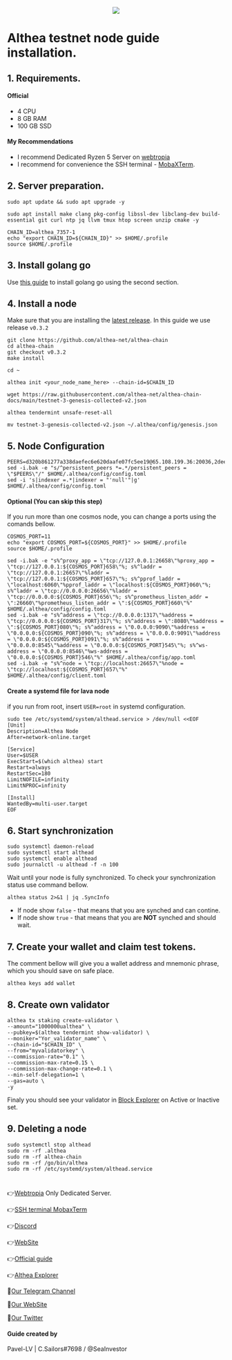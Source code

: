 <p align="center">
 <img src="https://i.ibb.co/QFX4BHK/68747470733a2f2f7062732e7477696d672e636f6d2f6578745f74775f766964656f5f7468756d622f313632333035313030.jpg"/></a>
</p>

# Althea testnet node guide installation.

## 1. Requirements.
#### Official 
- 4 CPU
- 8 GB RAM
- 100 GB SSD
#### My Recommendations
- I recommend Dedicated Ryzen 5 Server on [webtropia](https://www.webtropia.com/?kwk=255074042020228216158042)
- I recommend for convenience the SSH terminal - [MobaXTerm](https://mobaxterm.mobatek.net/download.html).

## 2. Server preparation.
```
sudo apt update && sudo apt upgrade -y
```
```
sudo apt install make clang pkg-config libssl-dev libclang-dev build-essential git curl ntp jq llvm tmux htop screen unzip cmake -y
```
```
CHAIN_ID=althea_7357-1
echo "export CHAIN_ID=${CHAIN_ID}" >> $HOME/.profile
source $HOME/.profile
```
## 3. Install golang go
Use [this guide](https://github.com/CryptoSailors/cryptosailors-tools/tree/main/Install%20Golang%20%22Go%22#2-if-you-installing-golang-go-on-clear-server-you-need-input-following-commands) to install golang go using the second section.

## 4. Install a node
Make sure that you are installing the [latest release](https://github.com/althea-net/althea-chain/tags). In this guide we use release `v0.3.2`
```
git clone https://github.com/althea-net/althea-chain
cd althea-chain
git checkout v0.3.2 
make install
```
```
cd ~
```
```
althea init <your_node_name_here> --chain-id=$CHAIN_ID
```
```
wget https://raw.githubusercontent.com/althea-net/althea-chain-docs/main/testnet-3-genesis-collected-v2.json
```
```
althea tendermint unsafe-reset-all
```
```
mv testnet-3-genesis-collected-v2.json ~/.althea/config/genesis.json
```

## 5. Node Configuration
```
PEERS=d320b861277a338daefec6e620daafe07fc5ee19@65.108.199.36:20036,2dee418b26b6b12933f5b0a8431c73f1478ca325@65.108.43.113:36656,698edcaf59b14f7bf50b681ef1ee3046fa062c77@65.109.92.235:11056,7eb055628aee375914d7d265ef4bc01ea692fe95@65.109.82.106:31656,a81cf8f7f330e2e09bec93c866214f7b3b336849@65.109.87.88:26356,13e103fdcb66ff4238ef5a228f5fadea5fee2ebd@65.109.85.52:26656,4f3add677b0e4c8dec8b81101ea82620a19d5d0a@65.21.199.148:26633,c6e1ed7117cd56036cc51835945d155e9c474c01@167.235.144.3:26656,0aac1fc75b4a613f6bb7d15c6250350d478227a6@66.45.231.30:11144,8203297aacaea1d889fcf36240484c9efc217bbd@116.202.156.106:26656,856ac01afa0163c27b69e1b25464427310120924@85.25.134.23:26656,c831cd6ac278ab971eca94dda0c29191e8f39036@195.201.22.133:26656,d26fddea7ceb8cb5a52223702a23757cb09fad37@207.180.199.115:31656,733e9d5f995c2866df9f2e1254551940f060a70c@51.159.159.112:26656,53a4fe2e8eb17b307dfed6a88cbe5573617e34b5@89.71.164.61:28656,1ad56beb27ba5b5698d828dbd9823a220c978dcf@103.195.103.59:26656,aa500219761eecd7f1f02a8bfd21c6dcdbd3cf42@142.132.232.40:26656,24ae39234e1ceddc1585af9be8a6484edac79123@49.12.123.97:26656,617433cdf5411fc9241d0f77239f751a14669368@146.190.156.221:26656,cd71580f8ab4af6beeaf867702a86ca6f9331f71@65.19.136.133:23296,bdf94092f6dc380f6526f7b8b46b63192e95a033@173.212.222.167:29656,1f1d115b9a70aa72f321bae376b1c6e44bab4668@18.237.87.241:26656,96320aaab7794933fddbc2bb101e54b8697c58e7@141.95.65.26:26656,a3ac64c5c84817f3694a866298399e6ad71ff26c@65.21.53.39:26656,15e7baf69c0db5c25e26cd1f13eb0d52a7a708b5@142.202.241.235:26656,a51b45869b5403dc71251a69879c1eb1c3042bed@65.108.134.215:29336,3dc47addc0d8edfbfc0b388ab55e9e8c8c5d5f11@65.109.61.116:29656,937dcf8c45b7c64e5188a7036427f2ce86383035@95.165.89.222:24126,abc941c8539306d92b822ca787424ddd28eceb33@207.180.243.64:26656,1d9a103d1e24c590bdfb577537eddd19a322f886@65.109.92.240:17886,a069a13d8694e2bf0e0ee8e5435f5d2953979451@168.119.124.130:34656,c215cf295b05c1338fdf5070a7b2abde873f5a88@95.217.40.230:26656,11e8f38e3c5601e4ab2333d5a5bbb108a39b8e1c@159.69.110.238:26656,83147260a704b75283ca6da218516ee0eaa82956@170.64.156.36:26656,ab3ba67d06d109e135f5cd22a3d4d6b1784e3a70@161.97.65.170:36656,ba247bdf826a9636a8276d6a00d8004755f6bb18@162.19.238.210:26656,dc67cbe058b802aa34f64715b44474c462b4317b@65.108.237.224:36656,3aeffaa1ac7b6741110987cfae4604751ac7d865@107.22.132.229:26656,786bb2b153f94135713de303504debda11f3079a@65.108.134.122:26656,87b67a8758306c61f8bb7504a0881cc837373633@140.82.38.208:26656,cc542d9fb5f93780fc4004aa67f2b502686a24e8@144.76.27.79:61056,4f8729168c5454d04ff4a4d7b51986b2e97c68ff@165.232.104.13:26656,ade4d8bc8cbe014af6ebdf3cb7b1e9ad36f412c0@176.9.82.221:12456
sed -i.bak -e "s/^persistent_peers *=.*/persistent_peers = \"$PEERS\"/" $HOME/.althea/config/config.toml
sed -i 's|indexer =.*|indexer = "'null'"|g' $HOME/.althea/config/config.toml
```
#### Optional (You can skip this step)
If you run more than one cosmos node, you can change a ports using the comands bellow.
```
COSMOS_PORT=11
echo "export COSMOS_PORT=${COSMOS_PORT}" >> $HOME/.profile
source $HOME/.profile
```
```
sed -i.bak -e "s%^proxy_app = \"tcp://127.0.0.1:26658\"%proxy_app = \"tcp://127.0.0.1:${COSMOS_PORT}658\"%; s%^laddr = \"tcp://127.0.0.1:26657\"%laddr = \"tcp://127.0.0.1:${COSMOS_PORT}657\"%; s%^pprof_laddr = \"localhost:6060\"%pprof_laddr = \"localhost:${COSMOS_PORT}060\"%; s%^laddr = \"tcp://0.0.0.0:26656\"%laddr = \"tcp://0.0.0.0:${COSMOS_PORT}656\"%; s%^prometheus_listen_addr = \":26660\"%prometheus_listen_addr = \":${COSMOS_PORT}660\"%" $HOME/.althea/config/config.toml
sed -i.bak -e "s%^address = \"tcp://0.0.0.0:1317\"%address = \"tcp://0.0.0.0:${COSMOS_PORT}317\"%; s%^address = \":8080\"%address = \":${COSMOS_PORT}080\"%; s%^address = \"0.0.0.0:9090\"%address = \"0.0.0.0:${COSMOS_PORT}090\"%; s%^address = \"0.0.0.0:9091\"%address = \"0.0.0.0:${COSMOS_PORT}091\"%; s%^address = \"0.0.0.0:8545\"%address = \"0.0.0.0:${COSMOS_PORT}545\"%; s%^ws-address = \"0.0.0.0:8546\"%ws-address = \"0.0.0.0:${COSMOS_PORT}546\"%" $HOME/.althea/config/app.toml
sed -i.bak -e "s%^node = \"tcp://localhost:26657\"%node = \"tcp://localhost:${COSMOS_PORT}657\"%" $HOME/.althea/config/client.toml
```

#### Create a systemd file for lava node
if you run from root, insert `USER=root` in systemd configuration.
```
sudo tee /etc/systemd/system/althead.service > /dev/null <<EOF
[Unit]
Description=Althea Node
After=network-online.target

[Service]
User=$USER
ExecStart=$(which althea) start
Restart=always
RestartSec=180
LimitNOFILE=infinity
LimitNPROC=infinity

[Install]
WantedBy=multi-user.target
EOF
```
                                                        
## 6. Start synchronization
```
sudo systemctl daemon-reload
sudo systemctl start althead
sudo systemctl enable althead
sudo journalctl -u althead -f -n 100
```
Wait until your node is fully synchronized. To check your synchronization status use command bellow.
```
althea status 2>&1 | jq .SyncInfo
```
- If node show `false` - that means that you are synched and can contine. 
- If node show `true` - that means that you are **NOT** synched and should wait.

## 7. Create your wallet and claim test tokens.
The comment bellow will give you a wallet address and mnemonic phrase, which you should save on safe place.
```
althea keys add wallet
```
## 8. Сreate own validator
```
althea tx staking create-validator \
--amount="1000000ualthea" \
--pubkey=$(althea tendermint show-validator) \
--moniker="Yor_validator_name" \
--chain-id="$CHAIN_ID" \
--from="myvalidatorkey" \
--commission-rate="0.1" \
--commission-max-rate=0.15 \
--commission-max-change-rate=0.1 \
--min-self-delegation=1 \
--gas=auto \
-y
```
Finaly you should see your validator in [Block Explorer](https://test.anode.team/althea) on Active or Inactive set.

## 9. Deleting a node
```
sudo systemctl stop althead
sudo rm -rf .althea
sudo rm -rf althea-chain
sudo rm -rf /go/bin/althea
sudo rm -rf /etc/systemd/system/althead.service
```
#
👉[Webtropia](https://www.webtropia.com/?kwk=255074042020228216158042) Only Dedicated Server.

👉[SSH terminal MobaxTerm](https://mobaxterm.mobatek.net/download.html)

👉[Discord](https://discord.gg/ps6B3yaMb7)

👉[WebSite](https://www.althea.net/)

👉[Official guide](https://github.com/althea-net/althea-chain-docs/blob/main/docs/testnet-3-launch.md)

👉[Althea Explorer](https://test.anode.team/althea)

🔰[Our Telegram Channel](https://t.me/CryptoSailorsAnn)

🔰[Our WebSite](cryptosailors.tech)

🔰[Our Twitter](https://twitter.com/Crypto_Sailors)

#### Guide created by 
Pavel-LV | C.Sailors#7698 / @SeaInvestor
